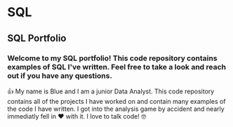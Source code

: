 # SQL
## SQL Portfolio
### Welcome to my SQL portfolio! This code repository contains examples of SQL I've written. Feel free to take a look and reach out if you have any questions.
👍
My name is Blue and I am a junior Data Analyst.  This code repository contains all of the projects I have worked on and contain many examples of the code I have written.  I got into the analysis game by accident and nearly immediatly fell in ❤️ with it.  I love to talk code!  🤓
